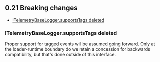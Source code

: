 ## 0.21 Breaking changes

- [ITelemetryBaseLogger.supportsTags deleted](#ITelemetryBaseLogger.supportstags-deleted)

### ITelemetryBaseLogger.supportsTags deleted
Proper support for tagged events will be assumed going forward.  Only at the loader-runtime boundary do we retain
a concession for backwards compatibility, but that's done outside of this interface.
